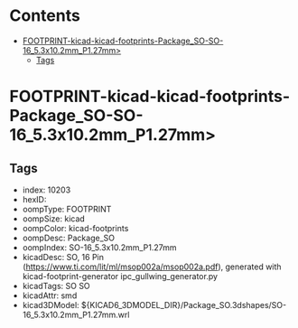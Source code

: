 



Contents
========

* [FOOTPRINT-kicad-kicad-footprints-Package_SO-SO-16_5.3x10.2mm_P1.27mm>](#footprint-kicad-kicad-footprints-package_so-so-16_53x102mm_p127mm)
	* [Tags](#tags)

# FOOTPRINT-kicad-kicad-footprints-Package_SO-SO-16_5.3x10.2mm_P1.27mm>

## Tags

- index: 10203
- hexID: 
- oompType: FOOTPRINT
- oompSize: kicad
- oompColor: kicad-footprints
- oompDesc: Package_SO
- oompIndex: SO-16_5.3x10.2mm_P1.27mm
- kicadDesc: SO, 16 Pin (https://www.ti.com/lit/ml/msop002a/msop002a.pdf), generated with kicad-footprint-generator ipc_gullwing_generator.py
- kicadTags: SO SO
- kicadAttr: smd
- kicad3DModel: ${KICAD6_3DMODEL_DIR}/Package_SO.3dshapes/SO-16_5.3x10.2mm_P1.27mm.wrl

